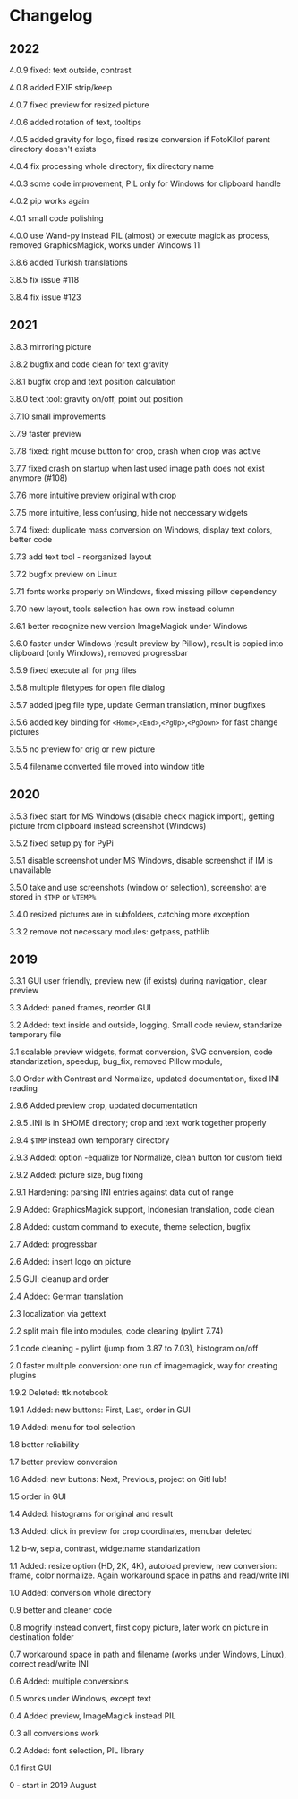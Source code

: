 # Changelog

## 2022

4.0.9 fixed: text outside, contrast

4.0.8 added EXIF strip/keep

4.0.7 fixed preview for resized picture

4.0.6 added rotation of text, tooltips

4.0.5 added gravity for logo, fixed resize conversion if FotoKilof parent directory doesn't exists

4.0.4 fix processing whole directory, fix directory name

4.0.3 some code improvement, PIL only for Windows for clipboard handle

4.0.2 pip works again

4.0.1 small code polishing

4.0.0 use Wand-py instead PIL (almost) or execute magick as process, removed GraphicsMagick, works under Windows 11

3.8.6 added Turkish translations

3.8.5 fix issue #118

3.8.4 fix issue #123

## 2021

3.8.3 mirroring picture

3.8.2 bugfix and code clean for text gravity

3.8.1 bugfix crop and text position calculation

3.8.0 text tool: gravity on/off, point out position

3.7.10 small improvements

3.7.9 faster preview

3.7.8 fixed: right mouse button for crop, crash when crop was active

3.7.7 fixed crash on startup when last used image path does not exist anymore (#108)

3.7.6 more intuitive preview original with crop

3.7.5 more intuitive, less confusing, hide not neccessary widgets

3.7.4 fixed: duplicate mass conversion on Windows, display text colors, better code

3.7.3 add text tool - reorganized layout

3.7.2 bugfix preview on Linux

3.7.1 fonts works properly on Windows, fixed missing pillow dependency

3.7.0 new layout, tools selection has own row instead column

3.6.1 better recognize new version ImageMagick under Windows

3.6.0 faster under Windows (result preview by Pillow), result is copied into clipboard (only Windows), removed progressbar

3.5.9 fixed execute all for png files

3.5.8 multiple filetypes for open file dialog

3.5.7 added jpeg file type, update German translation, minor bugfixes

3.5.6 added key binding for `<Home>`,`<End>`,`<PgUp>`,`<PgDown>` for fast change pictures

3.5.5 no preview for orig or new picture

3.5.4 filename converted file moved into window title

## 2020

3.5.3 fixed start for MS Windows (disable check magick import), getting picture from clipboard instead screenshot (Windows)

3.5.2 fixed setup.py for PyPi

3.5.1 disable screenshot under MS Windows, disable screenshot if IM is unavailable

3.5.0 take and use screenshots (window or selection), screenshot are stored in `$TMP` or `%TEMP%`

3.4.0 resized pictures are in subfolders, catching more exception

3.3.2 remove not necessary modules: getpass, pathlib

## 2019

3.3.1 GUI user friendly, preview new (if exists) during navigation, clear preview

3.3 Added: paned frames, reorder GUI

3.2 Added: text inside and outside, logging. Small code review, standarize temporary file

3.1 scalable preview widgets, format conversion, SVG conversion, code standarization, speedup, bug_fix, removed Pillow module,

3.0 Order with Contrast and Normalize, updated documentation, fixed INI reading

2.9.6 Added preview crop, updated documentation

2.9.5 .INI is in $HOME directory; crop and text work together properly

2.9.4 `$TMP` instead own temporary directory

2.9.3 Added: option -equalize for Normalize, clean button for custom field

2.9.2 Added: picture size, bug fixing

2.9.1 Hardening: parsing INI entries against data out of range

2.9 Added: GraphicsMagick support, Indonesian translation, code clean

2.8 Added: custom command to execute, theme selection, bugfix

2.7 Added: progressbar

2.6 Added: insert logo on picture

2.5 GUI: cleanup and order

2.4 Added: German translation

2.3 localization via gettext

2.2 split main file into modules, code cleaning (pylint 7.74)

2.1 code cleaning - pylint (jump from 3.87 to 7.03), histogram on/off

2.0 faster multiple conversion: one run of imagemagick, way for creating plugins

1.9.2 Deleted: ttk:notebook

1.9.1 Added: new buttons: First, Last, order in GUI

1.9 Added: menu for tool selection

1.8 better reliability

1.7 better preview conversion

1.6 Added: new buttons: Next, Previous, project on GitHub!

1.5 order in GUI

1.4 Added: histograms for original and result

1.3 Added: click in preview for crop coordinates, menubar deleted

1.2 b-w, sepia, contrast, widgetname standarization

1.1 Added: resize option (HD, 2K, 4K), autoload preview, new conversion: frame, color normalize. Again workaround space in paths and read/write INI

1.0 Added: conversion whole directory

0.9 better and cleaner code

0.8 mogrify instead convert, first copy picture, later work on picture in destination folder

0.7 workaround space in path and filename
(works under Windows, Linux), correct read/write INI

0.6 Added: multiple conversions

0.5 works under Windows, except text

0.4 Added preview, ImageMagick instead PIL

0.3 all conversions work

0.2 Added: font selection, PIL library

0.1 first GUI

0 - start in 2019 August
